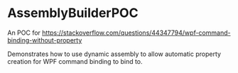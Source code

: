 # AssemblyBuilderPOC
An POC for https://stackoverflow.com/questions/44347794/wpf-command-binding-without-property

Demonstrates how to use dynamic assembly to allow automatic property creation for WPF command binding to bind to.
